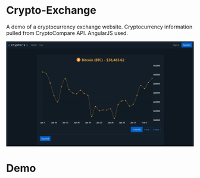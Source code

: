 # Crypto-Exchange
A demo of a cryptocurrency exchange website. Cryptocurrency information pulled from CryptoCompare API.
AngularJS used.

![](crypto-exchange\src\assets\screenshot_1.png)

# Demo